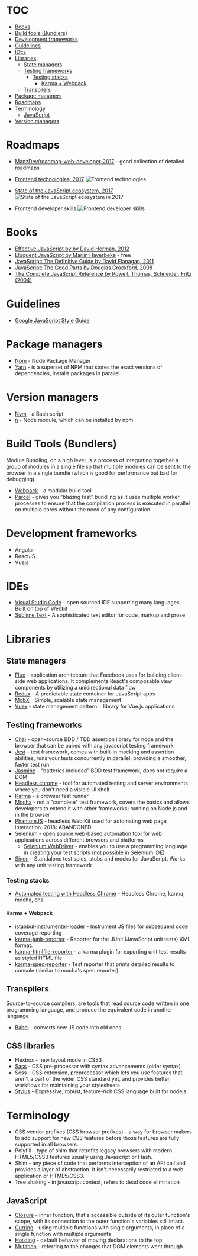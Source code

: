 # TOC
- [Books](#books)
- [Build tools (Bundlers)](#build-tools-bundlers)
- [Development frameworks](#development-frameworks)
- [Guidelines](#guidelines)
- [IDEs](#ides)
- [Libraries](#libraries)
  - [State managers](#state-managers)
  - [Testing frameworks](#testing-frameworks)
    - [Testing stacks](#testing-stacks)
      - [Karma + Webpack](#karma--webpack)
  - [Transpilers](#transpilers)
- [Package managers](#package-managers)
- [Roadmaps](#roadmaps)
- [Terminology](#terminology)
  - [JavaScript](#javascript)
- [Version managers](#version-managers)


# Roadmaps
- [ManzDev/roadmap-web-developer-2017](https://github.com/ManzDev/roadmap-web-developer-2017) - good collection of detailed roadmaps

- [Frontend technologies, 2017](https://codeforgeek.com/2017/04/become-valuable-full-stack-developer/)
![Frontend technologies](https://i0.wp.com/codeforgeek.com/wp-content/uploads/2017/04/front-end-path.png?resize=768%2C980&ssl=1)

- [State of the JavaScript ecosystem, 2017](https://www.linux.com/blog/learn/2017/7/modern-day-front-end-development-stack)
![State of the JavaScript ecosystem in 2017](https://lh5.googleusercontent.com/WalI-kmOa2_4e2FyLH1K4eIIhoL1heXSS-vHC1nBR7hkuPsb4Dq-qu1WBh2qOJOFxMnaZ8Y1sU6D_PdClmyNeCt-U4hDpAYB5ld8ik8xBGLvMtZ1ntp9qvYErmK0PnPSk5GQO4du)

- Frontend developer skills
![Frontend developer skills](https://www.amarinfotech.com/wp-content/uploads/2017/03/which-skill-requires-for-developer.jpg)

# Books
- [Effective JavaScript by by David Herman, 2012](https://www.amazon.com/Effective-JavaScript-Specific-Software-Development/dp/0321812182)
- [Eloquent JavaScript by Marijn Haverbeke](http://eloquentjavascript.net/) - free
- [JavaScript: The Definitive Guide by David Flanagan, 2011](https://books.google.com/books?id=4RChxt67lvwC&lpg=PR1&dq=javascript%20the%20definitive%20guide&pg=PR1#v=onepage&q&f=false)
- [JavaScript: The Good Parts by Douglas Crockford, 2008](https://books.google.com/books?id=PXa2bby0oQ0C&lpg=PP1&dq=JavaScript%3A%20The%20Good%20Parts&pg=PP1#v=onepage&q&f=false)
- [The Complete JavaScript Reference by Powell, Thomas, Schneider, Fritz (2004)](https://www.amazon.com/JavaScript-Complete-Reference-Schneider-Paperback/dp/B011DBLJP4)

# Guidelines
- [Google JavaScript Style Guide](https://google.github.io/styleguide/jsguide.html)


# Package managers
- [Npm](https://www.npmjs.com) - Node Package Manager
- [Yarn](https://yarnpkg.com) - is a superset of NPM that stores the exact versions of dependencies, installs packages in parallel

# Version managers
- [Nvm](https://github.com/creationix/nvm) - a Bash script
- [n](https://github.com/tj/n) - Node module, which can be installed by npm

# Build Tools (Bundlers)
Module Bundling, on a high level, is a process of integrating together a group of modules in a single file so that multiple modules can be sent to the browser in a single bundle (which is good for performance but bad for debugging).
- [Webpack](https://webpack.js.org) - a modular build tool 
- [Parcel](https://parceljs.org/) - gives you “blazing fast” bundling as it uses multiple worker processes to ensure that the compilation process is executed in parallel on multiple cores without the need of any configuration

# Development frameworks
- Angular
- ReactJS
- Vuejs

# IDEs
- [Visual Studio Code](https://code.visualstudio.com/) - open sourced IDE supporting many languages. Built on top of Webkit
- [Sublime Text](https://www.sublimetext.com/) - A sophisticated text editor for code, markup and prose

# Libraries

## State managers
- [Flux](https://facebook.github.io/flux/) - application architecture that Facebook uses for building client-side web applications. It complements React's composable view components by utilizing a unidirectional data flow
- [Redux](https://redux.js.org/) - A predictable state container for JavaScript apps
- [MobX](https://github.com/mobxjs/mobx) - Simple, scalable state management
- [Vuex](https://vuex.vuejs.org/) - state management pattern + library for Vue.js applications

## Testing frameworks
- [Chai](https://www.chaijs.com/) - open-source BDD / TDD assertion library for node and the browser that can be paired with any javascript testing framework
- [Jest](https://jestjs.io/) - test framework, comes with built-in mocking and assertion abilities, runs your tests concurrently in parallel, providing a smoother, faster test run
- [Jasmine](https://jasmine.github.io/)  - "batteries included" BDD test framework, does not require a DOM
- [Headless chrome](https://chromium.googlesource.com/chromium/src/+/lkgr/headless/README.md) - tool for automated testing and server environments where you don't need a visible UI shell
- [Karma](https://karma-runner.github.io/latest/index.html) - a browser test runner
- [Mocha](https://mochajs.org/) - not a "complete" test framework, covers the basics and allows developers to extend it with other frameworks; running on Node.js and in the browser
- [PhantomJS](http://phantomjs.org/)  - headless Web Kit used for automating web page interaction. 2018: ABANDONED
- [Selenium](https://www.seleniumhq.org/) - open source web-based automation tool for web applications across different browsers and platforms
  - [Selenium WebDriver](https://www.seleniumhq.org/projects/webdriver/) - enables you to use a programming language in creating your test scripts (not possible in Selenium IDE)
- [Sinon](https://sinonjs.org/) - Standalone test spies, stubs and mocks for JavaScript. Works with any unit testing framework

### Testing stacks
- [Automated testing with Headless Chrome](https://developers.google.com/web/updates/2017/06/headless-karma-mocha-chai) - Headless Chrome, karma, mocha, chai

#### Karma + Webpack
- [istanbul-instrumenter-loader](https://github.com/webpack-contrib/istanbul-instrumenter-loader) - Instrument JS files for subsequent code coverage reporting
- [karma-junit-reporter](https://github.com/karma-runner/karma-junit-reporter) - Reporter for the JUnit (JavaScript unit tests) XML format.
- [karma-htmlfile-reporter](https://github.com/matthias-schuetz/karma-htmlfile-reporter) - a karma plugin for exporting unit test results as styled HTML file
- [karma-spec-reporter](https://github.com/mlex/karma-spec-reporter#readme) - Test reporter that prints detailed results to console (similar to mocha's spec reporter).

## Transpilers
Source-to-source compilers, are tools that read source code written in one programming language, and produce the equivalent code in another language
- [Babel](https://babeljs.io) - converts new JS code into old ones

## CSS libraries
- Flexbox - new layout mode in CSS3
- [Sass](https://sass-lang.com/) - CSS pre-processor with syntax advancements (older syntax)
- Scss - CSS extension, preprocessor which lets you use features that aren’t a part of the wider CSS standard yet, and provides better workflows for maintaining your stylesheets
- [Stylus](http://stylus-lang.com/) - Expressive, robust, feature-rich CSS language built for nodejs

# Terminology
- CSS vendor prefixes (CSS browser prefixes) - a way for browser makers to add support for new CSS features before those features are fully supported in all browsers.
- Polyfill - type of shim that retrofits legacy browsers with modern HTML5/CSS3 features usually using Javascript or Flash.
- Shim - any piece of code that performs interception of an API call and provides a layer of abstraction. It isn't necessarily restricted to a web application or HTML5/CSS3.
- Tree shaking - in javascript context, refers to dead code elimination

## JavaScript
- [Closure](https://gist.github.com/AllThingsSmitty/9a5463870d12c62fc33b#3-closure) - inner function, that's accessible outside of its outer function's scope, with its connection to the outer function's variables still intact.
- [Curring](https://gist.github.com/AllThingsSmitty/9a5463870d12c62fc33b#4-currying) - using multiple functions with single arguments, in place of a single function with multiple arguments
- [Hoisting](https://gist.github.com/AllThingsSmitty/9a5463870d12c62fc33b#5-hoisting) - default behavior of moving declarations to the top
- [Mutation](https://gist.github.com/AllThingsSmitty/9a5463870d12c62fc33b#5-hoisting) - referring to the changes that DOM elements went through
